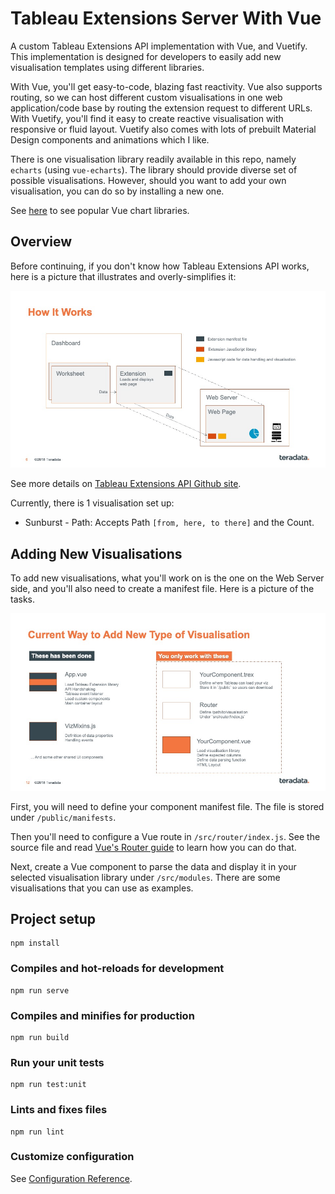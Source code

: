 # Tableau Extensions Server With Vue

A custom Tableau Extensions API implementation with Vue, and Vuetify. This implementation is designed for developers to easily add new visualisation templates using different libraries. 

With Vue, you'll get easy-to-code, blazing fast reactivity. Vue also supports routing, so we can host different custom visualisations in one web application/code base by routing the extension request to different URLs. With Vuetify, you'll find it easy to create reactive visualisation with responsive or fluid layout. Vuetify also comes with lots of prebuilt Material Design components and animations which I like.

There is one visualisation library readily available in this repo, namely `echarts` (using `vue-echarts`). The library should provide diverse set of possible visualisations. However, should you want to add your own visualisation, you can do so by installing a new one. 

See [here](https://madewithvuejs.com/blog/top-vue-js-chart-components) to see popular Vue chart libraries.


## Overview

Before continuing, if you don't know how Tableau Extensions API works, here is a picture that illustrates and overly-simplifies it:

![alt text](docs/assets/Slide6.jpeg "Image")

See more details on [Tableau Extensions API Github site](https://tableau.github.io/extensions-api/).

Currently, there is 1 visualisation set up:

* Sunburst - Path: Accepts Path `[from, here, to there]` and the Count.

## Adding New Visualisations

To add new visualisations, what you'll work on is the one on the Web Server side, and you'll also need to create a manifest file. Here is a picture of the tasks.

![](/docs/assets/Slide12.jpeg)

First, you will need to define your component manifest file. The file is stored under `/public/manifests`.

Then you'll need to configure a Vue route in `/src/router/index.js`. See the source file and read [Vue's Router guide](https://router.vuejs.org/guide/#javascript) to learn how you can do that.

Next, create a Vue component to parse the data and display it in your selected visualisation library under `/src/modules`. There are some visualisations that you can use as examples.

## Project setup
```
npm install
```

### Compiles and hot-reloads for development
```
npm run serve
```

### Compiles and minifies for production
```
npm run build
```

### Run your unit tests
```
npm run test:unit
```

### Lints and fixes files
```
npm run lint
```

### Customize configuration
See [Configuration Reference](https://cli.vuejs.org/config/).

